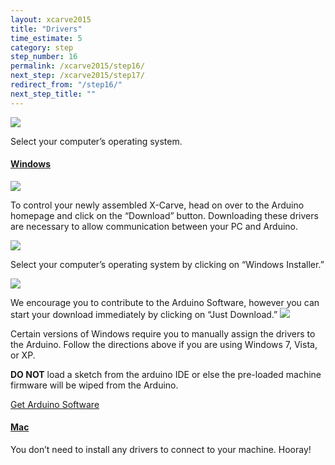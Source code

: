 ```yaml
---
layout: xcarve2015
title: "Drivers"
time_estimate: 5
category: step
step_number: 16
permalink: /xcarve2015/step16/
next_step: /xcarve2015/step17/
redirect_from: "/step16/"
next_step_title: ""
---
```


<p><img src="arduinoLanding.jpg"></p>
<p>Select your computer&#8217;s operating system.</p>
<div aria-multiselectable="true" class="panel-group" id="os-accordion" role="tablist">
  <div class="panel panel-default">
    <a aria-controls="windows" aria-expanded="false" class="panel-heading" data-parent="#os-accordion" data-toggle="collapse" href="#windows" id="windows-header" role="tab">
    <h4 class="panel-title">Windows</h4>
    <div class="expand-icons">
      <i class="fa fa-plus"></i> <i class="fa fa-minus"></i>
    </div></a>
    <div aria-labelledby="windows-header" class="panel-collapse collapse" id="windows" role="tabpanel">
      <div class="panel-body">
        <img src="arduinoDownload.jpg">
        <p>To control your newly assembled X-Carve, head on over to the Arduino homepage and click on the &#8220;Download&#8221; button. Downloading these drivers are necessary to allow communication between your PC and Arduino.</p><img src="arduinoOS.jpg">
        <p>Select your computer&#8217;s operating system by clicking on &#8220;Windows Installer.&#8221;</p><img src="arduinoJustDownload.jpg">
        <p>We encourage you to contribute to the Arduino Software, however you can start your download immediately by clicking on &#8220;Just Download.&#8221; <img src="arduinoDrivers.jpg"></p>
        <p>Certain versions of Windows require you to manually assign the drivers to the Arduino. Follow the directions above if you are using Windows 7, Vista, or XP.</p>
        <p class="note"><i class="fa fa-hand-o-right"></i> <span class="note-text"><strong>DO <span class="caps">NOT</span></strong> load a sketch from the arduino <span class="caps">IDE</span> or else the pre-loaded machine firmware will be wiped from the Arduino.</span></p><a class="btn btn-invent btn-animate-arrow" href="http://www.arduino.cc/" target="_blank">Get Arduino Software</a>
      </div>
    </div>
  </div>
  <div class="panel panel-default">
    <a aria-controls="mac" aria-expanded="false" class="panel-heading" data-parent="#os-accordion" data-toggle="collapse" href="#mac" id="mac-header" role="tab">
    <h4 class="panel-title">Mac</h4>
    <div class="expand-icons">
      <i class="fa fa-plus"></i> <i class="fa fa-minus"></i>
    </div></a>
    <div aria-labelledby="mac-header" class="panel-collapse collapse" id="mac" role="tabpanel">
      <div class="panel-body">
        You don&#8217;t need to install any drivers to connect to your machine. Hooray!
      </div>
    </div>
  </div>
</div>
